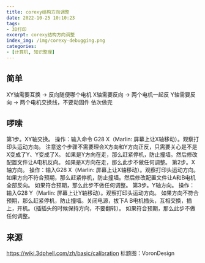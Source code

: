 ```yaml
---
title: corexy结构方向调整
date: 2022-10-25 10:10:23
tags:
- 3D打印
excerpt: corexy结构方向调整
index_img: /img/corexy-debugging.png
categories: 
- [计算机, 知识整理]
---
```

## 简单
XY轴需要互换 ->  反向随便哪个电机
X轴需要反向 -> 两个电机一起反
Y轴需要反向 -> 两个电机交换线，不要动固件
依次做完
## 啰嗦
第1步。XY轴交换。
操作：输入命令 G28 X（Marlin: 屏幕上让X轴移动）。观察打印头运动方向。
注意这个步骤不需要理会X方向和Y方向正反，只需要关心是不是X变成了Y、Y变成了X。
如果是Y方向在走，那么赶紧停机，防止撞墙。然后修改配置文件让A电机反向。
如果是X方向在走，那么此步不做任何调整。
第2步。X轴方向。
操作：输入G28 X（Marlin: 屏幕上让X轴移动）。观察打印头运动方向。
如果方向不符合预期，那么赶紧停机，防止撞墙。然后修改配置文件让A和B电机全部反向。
如果符合预期，那么此步不做任何调整。
第3步。Y轴方向。
操作：输入G28 Y（Marlin: 屏幕上让Y轴移动）。观察打印头运动方向。
如果方向不符合预期，那么赶紧停机，防止撞墙。关闭电源，拔下A B电机插头，互相交换，插上，开机。（插插头的时候保持方向，不要翻转）。
如果符合预期，那么此步不做任何调整。
## 来源
https://wiki.3dphell.com/zh/basic/calibration
标题图：VoronDesign